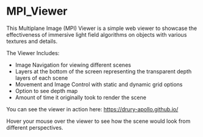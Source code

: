 # MPI_Viewer

This Multiplane Image (MPI) Viewer is a simple web viewer to showcase the effectiveness of immersive light field algorithms on objects with various textures and details.

The Viewer Includes: 
- Image Navigation for viewing different scenes
- Layers at the bottom of the screen representing the transparent depth layers of each scene
- Movement and Image Control with static and dynamic grid options
- Option to see depth map
- Amount of time it originally took to render the scene

You can see the viewer in action here: https://drury-apollo.github.io/

Hover your mouse over the viewer to see how the scene would look from different perspectives. 


